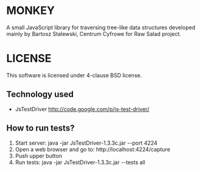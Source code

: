 MONKEY
======
A small JavaScript library for traversing tree-like data structures developed mainly by Bartosz Stalewski, Centrum Cyfrowe for Raw Salad project.

LICENSE
=======
This software is licensed under 4-clause BSD license.

Technology used
---------------

- JsTestDriver <http://code.google.com/p/js-test-driver/>


How to run tests?
-----------------
1. Start server:
    java -jar JsTestDriver-1.3.3c.jar --port 4224
2. Open a web browser and go to:
    http://localhost:4224/capture
3. Push upper button
4. Run tests:
    java -jar JsTestDriver-1.3.3c.jar --tests all